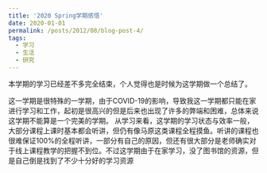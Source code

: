 ```yaml
---
title: '2020 Spring学期感悟'
date: 2020-01-01
permalink: /posts/2012/08/blog-post-4/
tags:
  - 学习
  - 生活
  - 研究
---
```

  <P> 本学期的学习已经差不多完全结束，个人觉得也是时候为这学期做一个总结了。
  <P> 这一学期是很特殊的一学期，由于COVID-19的影响，导致我这一学期都只能在家进行学习和工作，起初是很高兴的但是后来也出现了许多的弊端和困难，总体来说这学期不能算是一个完美的学期。
  从学习来看，这学期的学习状态与效率一般，大部分课程上课时基本都会听讲，但仍有像马原这类课程全程摸鱼。听讲的课程也很难保证100%的全程听讲，一部分有自己的原因，但还有很大部分是老师确实对于线上课程教学的把握不到位。不过这学期由于在家学习，没了图书馆的资源，但是自己倒是找到了不少十分好的学习资源
